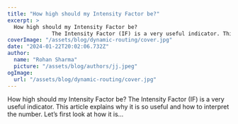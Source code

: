 ```yaml
---
title: "How high should my Intensity Factor be?"
excerpt: >
  How high should my Intensity Factor be?
              The Intensity Factor (IF) is a very useful indicator. This article explains why it is so useful and how to interpret the number. Let’s first look at
coverImage: "/assets/blog/dynamic-routing/cover.jpg"
date: "2024-01-22T20:02:06.732Z"
author:
  name: "Rohan Sharma"
  picture: "/assets/blog/authors/jj.jpeg"
ogImage:
  url: "/assets/blog/dynamic-routing/cover.jpg"
---
```


How high should my Intensity Factor be?
            The Intensity Factor (IF) is a very useful indicator. This article explains why it is so useful and how to interpret the number. Let’s first look at how it is…